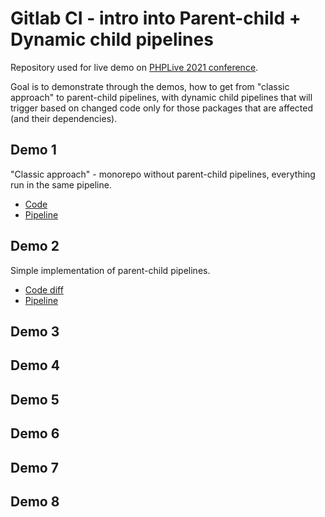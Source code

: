 # Gitlab CI - intro into Parent-child + Dynamic child pipelines

Repository used for live demo on [PHPLive 2021 conference](https://phplive.cz).

Goal is to demonstrate through the demos, how to get from "classic approach" to parent-child pipelines, with dynamic child pipelines that will trigger based on changed code only for those packages that are affected (and their dependencies).

## Demo 1

"Classic approach" - monorepo without parent-child pipelines, everything run in the same pipeline. 

- [Code](https://gitlab.com/janmikes/phplive-2021-parent-child-pipelines/-/blob/demo-1-standard-pipelines/.gitlab-ci.yml)
- [Pipeline](https://gitlab.com/janmikes/phplive-2021-parent-child-pipelines/-/pipelines/380721770)

## Demo 2

Simple implementation of parent-child pipelines.

- [Code diff](https://gitlab.com/janmikes/phplive-2021-parent-child-pipelines/-/merge_requests/2/diffs)
- [Pipeline](https://gitlab.com/janmikes/phplive-2021-parent-child-pipelines/-/pipelines/380919146)

## Demo 3

## Demo 4

## Demo 5

## Demo 6

## Demo 7

## Demo 8